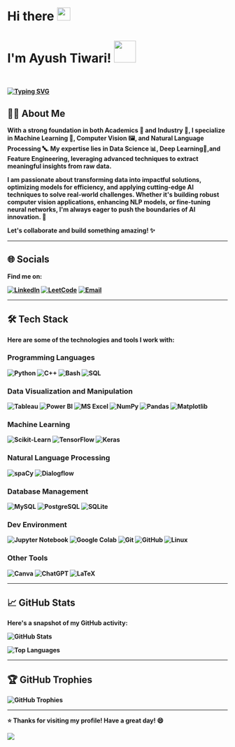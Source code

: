 <h1>Hi there <img src="https://raw.githubusercontent.com/MartinHeinz/MartinHeinz/master/wave.gif" width="30px">  </h1>
  <h1>I'm <b>Ayush Tiwari!<b/> <img src="https://media.giphy.com/media/mGcNjsfWAjY5AEZNw6/giphy.gif" width="50"></h1>

<br>

[![Typing SVG](https://readme-typing-svg.herokuapp.com?font=&size=32&duration=4500&pause=1000&color=7C7BF7&center=true&vCenter=true&random=false&width=435&lines=Motivated+AI+Engineer)](https://git.io/typing-svg)

## 👨‍💻 About Me

With a strong foundation in both **Academics 📖** and **Industry 💼**, I specialize in **Machine Learning 🤖**, **Computer Vision 🖼️**, and **Natural Language Processing 🔤**. My expertise lies in **Data Science 📊**, **Deep Learning🧠**,and **Feature Engineering**, leveraging advanced techniques to extract meaningful insights from raw data.  

I am passionate about transforming data into **impactful solutions**, optimizing models for efficiency, and applying **cutting-edge AI techniques** to solve real-world challenges. Whether it's building robust **computer vision applications**, enhancing NLP models, or fine-tuning neural networks, I'm always eager to push the boundaries of AI innovation. 🚀  

Let's collaborate and build something amazing! ✨  

---

## 🌐 Socials

Find me on:

[![LinkedIn](https://img.shields.io/badge/LinkedIn-0077B5?style=for-the-badge&logo=linkedin&logoColor=white)](https://www.linkedin.com/in/headlessstart/)
[![LeetCode](https://img.shields.io/badge/LeetCode-FFA116?style=for-the-badge&logo=leetcode&logoColor=black)](https://leetcode.com/u/headless_start/)
[![Email](https://img.shields.io/badge/Email-D14836?style=for-the-badge&logo=gmail&logoColor=white)](mailto:tiwari.ayush@b-tu.de)

---

## 🛠️ Tech Stack

Here are some of the technologies and tools I work with:

### Programming Languages
![Python](https://img.shields.io/badge/Python-3776AB?style=for-the-badge&logo=python&logoColor=white)
![C++](https://img.shields.io/badge/C%2B%2B-00599C?style=for-the-badge&logo=c%2B%2B&logoColor=white)
![Bash](https://img.shields.io/badge/Bash-4EAA25?style=for-the-badge&logo=gnu-bash&logoColor=white)
![SQL](https://img.shields.io/badge/SQL-4479A1?style=for-the-badge&logo=sql&logoColor=white)

### Data Visualization and Manipulation
![Tableau](https://img.shields.io/badge/Tableau-E97627?style=for-the-badge&logo=tableau&logoColor=white) ![Power BI](https://img.shields.io/badge/Power%20BI-F2C811?style=for-the-badge&logo=powerbi&logoColor=black) ![MS Excel](https://img.shields.io/badge/Microsoft%20Excel-217346?style=for-the-badge&logo=microsoftexcel&logoColor=white) ![NumPy](https://img.shields.io/badge/NumPy-013243?style=for-the-badge&logo=numpy&logoColor=white) ![Pandas](https://img.shields.io/badge/Pandas-150458?style=for-the-badge&logo=pandas&logoColor=white) ![Matplotlib](https://img.shields.io/badge/Matplotlib-008080?style=for-the-badge&logo=matplotlib&logoColor=white)

### Machine Learning
![Scikit-Learn](https://img.shields.io/badge/Scikit_Learn-F7931E?style=for-the-badge&logo=scikit-learn&logoColor=white)
![TensorFlow](https://img.shields.io/badge/TensorFlow-FF6F00?style=for-the-badge&logo=tensorflow&logoColor=white)
![Keras](https://img.shields.io/badge/Keras-D00000?style=for-the-badge&logo=keras&logoColor=white)

### Natural Language Processing
![spaCy](https://img.shields.io/badge/spaCy-09A3D5?style=for-the-badge&logo=spacy&logoColor=white) ![Dialogflow](https://img.shields.io/badge/Dialogflow-FF9800?style=for-the-badge&logo=dialogflow&logoColor=white)

### Database Management
![MySQL](https://img.shields.io/badge/MySQL-4479A1?style=for-the-badge&logo=mysql&logoColor=white)  ![PostgreSQL](https://img.shields.io/badge/PostgreSQL-336791?style=for-the-badge&logo=postgresql&logoColor=white)  ![SQLite](https://img.shields.io/badge/SQLite-003B57?style=for-the-badge&logo=sqlite&logoColor=white)  

### Dev Environment
![Jupyter Notebook](https://img.shields.io/badge/Jupyter-FA0F00?style=for-the-badge&logo=jupyter&logoColor=white)  ![Google Colab](https://img.shields.io/badge/Google%20Colab-F9AB00?style=for-the-badge&logo=googlecolab&logoColor=white)  ![Git](https://img.shields.io/badge/Git-F05032?style=for-the-badge&logo=git&logoColor=white)  ![GitHub](https://img.shields.io/badge/GitHub-181717?style=for-the-badge&logo=github&logoColor=white)  ![Linux](https://img.shields.io/badge/Linux-FCC624?style=for-the-badge&logo=linux&logoColor=black)  

### Other Tools  
![Canva](https://img.shields.io/badge/Canva-00C4CC?style=for-the-badge&logo=canva&logoColor=white) ![ChatGPT](https://img.shields.io/badge/ChatGPT-00A67E?style=for-the-badge&logo=openai&logoColor=white) ![LaTeX](https://img.shields.io/badge/LaTeX-008080?style=for-the-badge&logo=latex&logoColor=white)

---

## 📈 GitHub Stats

Here's a snapshot of my GitHub activity:

![GitHub Stats](https://github-readme-stats.vercel.app/api?username=headless-start&show_icons=true&theme=radical&cache_seconds=1800)

![Top Languages](https://github-readme-stats.vercel.app/api/top-langs/?username=headless-start&layout=compact&theme=radical&cache_seconds=1800)

---

## 🏆 GitHub Trophies  
![GitHub Trophies](https://github-profile-trophy.vercel.app/?username=headless-start&theme=radical&no-frame=true&no-bg=false&margin-w=4&cache=1800)

---

⭐️ Thanks for visiting my profile! Have a great day! 😄

[![](https://visitcount.itsvg.in/api?id=headless-start&icon=8&color=8)](https://visitcount.itsvg.in)
